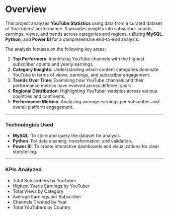 # **Overview**

This project analyzes **YouTube Statistics** using data from a curated dataset of YouTubers' performance. It provides insights into subscriber counts, earnings, views, and trends across categories and regions, utilizing **MySQL**, **Python**, and **Power BI** for a comprehensive end-to-end analysis.

The analysis focuses on the following key areas:

1. **Top Performers**: Identifying YouTube channels with the highest subscriber counts and yearly earnings.  
2. **Category Insights**: Understanding which content categories dominate YouTube in terms of views, earnings, and subscriber engagement.  
3. **Trends Over Time**: Examining how YouTube channels and their performance metrics have evolved across different years.  
4. **Regional Distribution**: Highlighting YouTuber statistics across various countries and continents.  
5. **Performance Metrics**: Analyzing average earnings per subscriber and overall platform engagement.

---

### **Technologies Used**
- **MySQL**: To store and query the dataset for analysis.  
- **Python**: For data cleaning, transformation, and validation.  
- **Power BI**: To create interactive dashboards and visualizations for clear storytelling.

---

### **KPIs Analyzed**
- Total Subscribers by YouTuber  
- Highest Yearly Earnings by YouTuber  
- Total Views by Category  
- Average Earnings per Subscriber  
- Channels Created by Year  
- Total YouTubers by Country  
